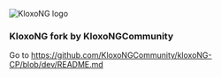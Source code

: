 ![KloxoNG logo](https://github.com/dkstiler/KloxoNG-rpms/blob/dev/kloxong-cp.jpg)

### KloxoNG fork by  KloxoNGCommunity


Go to https://github.com/KloxoNGCommunity/kloxoNG-CP/blob/dev/README.md
